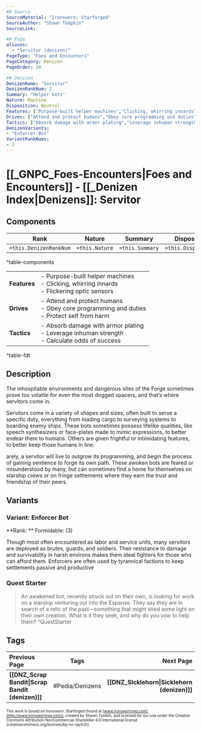 ```yaml
---
## Source
SourceMaterial: "Ironsworn: Starforged"
SourceAuthor: "Shawn Tompkin"
SourceLink: 

## Page
aliases:
  - "Servitor (denizen)"
PageType: "Foes and Encounters"
PageCategory: Denizen
PageOrder: 20

## Denizen
DenizenName: "Servitor"
DenizenRankNum: 2
Summary: "Helper bots"
Nature: Machine
Disposition: Neutral
Features: ["Purpose-built helper machines","Clicking, whirring innards","Flickering optic sensors"]
Drives: ["Attend and protect humans","Obey core programming and duties","Protect self from harm"]
Tactics: ["Absorb damage with armor plating","Leverage inhuman strength","Calculate odds of success"]
DenizenVarients:
- "Enforcer Bot"
VarientRankNums:
- 3
---
```

# [[_GNPC_Foes-Encounters|Foes and Encounters]] - [[_Denizen Index|Denizens]]: Servitor
## Components
| **Rank** | Nature | Summary | Disposition |
| :---: | --- | --- | --- |
| `=this.DenizenRankNum` | `=this.Nature` | `=this.Summary` | `=this.Disposition`  |
^table-components

|  |  |
| --- | --- |
| **Features** | - Purpose-built helper machines<br>- Clicking, whirring innards<br>- Flickering optic sensors |
| **Drives** | - Attend and protect humans<br>- Obey core programming and duties<br>- Protect self from harm |
| **Tactics** | - Absorb damage with armor plating<br>- Leverage inhuman strength<br>- Calculate odds of success |
^table-fdt

## Description
The inhospitable environments and dangerous sites of the Forge sometimes prove too volatile for even the most dogged spacers, and that’s where servitors come in.

Servitors come in a variety of shapes and sizes, often built to serve a specific duty, everything from loading cargo to surveying systems to boarding enemy ships. These bots sometimes possess lifelike qualities, like speech synthesizers or face-plates made to mimic expressions, to better endear them to humans. Others are given frightful or intimidating features, to better keep those humans in line. 

arely, a servitor will live to outgrow its programming, and begin the process of gaining sentience to forge its own path. These awoken bots are feared or misunderstood by many, but can sometimes find a home for themselves on starship crews or on fringe settlements where they earn the trust and friendship of their peers.

## Variants
### Variant: Enforcer Bot
**Rank: ** Formidable: (3)

Though most often encountered as labor and service units, many servitors are deployed as brutes, guards, and soldiers. Their resistance to damage and survivability in harsh environs makes them ideal fighters for those who can afford them. Enforcers are often used by tyrannical factions to keep settlements passive and productive

### Quest Starter
> An awakened bot, recently struck out on their own, is looking for work on a starship venturing out into the Expanse. They say they are in search of a relic of the past—something that might shed some light on their own creation. What is it they seek, and why do you vow to help them? ^QuestStarter
 
## Tags
| Previous Page | Tags | Next Page |
|:--- |:---:| ---:|
| **[[DNZ_Scrap Bandit\|Scrap Bandit (denizen)]]** | #Pedia/Denizens | **[[DNZ_SIcklehorn\|Sicklehorn (denizen)]]** |

<font size=-2>This work is based on Ironsworn: Starforged (found at [www.ironswornrpg.com](http://www.ironswornrpg.com)), created by Shawn Tomkin, and licensed for our use under the Creative Commons Attribution-NonCommercial-ShareAlike 4.0 International license  (creativecommons.org/licenses/by-nc-sa/4.0/).</font>